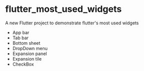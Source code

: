 # flutter_most_used_widgets

A new Flutter project to demonstrate flutter's most used widgets

- App bar
- Tab bar
- Bottom sheet
- DropDown menu
- Expansion panel
- Expansion tile
- CheckBox
